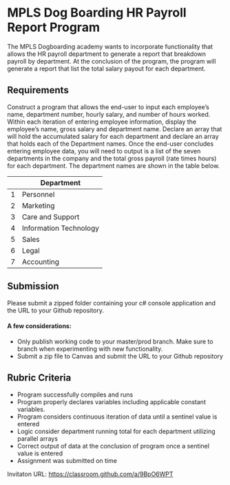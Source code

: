 #  MPLS Dog Boarding HR Payroll Report Program

The MPLS Dogboarding academy wants to incorporate functionality that allows the HR payroll department to generate a report that breakdown payroll by department.  At the conclusion of the program, the program will generate a report that list the total salary payout for each department.



## Requirements

Construct a program that allows the end-user to input each employee’s name, department number, hourly salary, and number of hours worked.   Within each iteration of entering employee information, display the employee’s name, gross salary and department name.  Declare an array that will hold the accumulated salary for each department and declare an array that holds each of the Department names. Once the end-user concludes entering employee data, you will need to output is a list of the seven departments in the company and the total gross payroll (rate times hours) for each department. The department names are shown in the table below.  

|   | Department             |
|---|------------------------|
| 1 | Personnel              |
| 2 | Marketing              |
| 3 | Care and Support       |
| 4 | Information Technology |
| 5 | Sales                  |
| 6 | Legal                  |
| 7 | Accounting             |

## Submission
Please submit a zipped folder containing your c# console application and the URL to your Github repository.

#### A few considerations:
* Only publish working code to your master/prod branch.  Make sure to branch when experimenting with new functionality. 
* Submit a zip file to Canvas and submit the URL to your Github repository

## Rubric Criteria
* Program successfully compiles and runs
* Program properly declares variables including applicable constant variables.
* Program considers continuous iteration of data until a sentinel value is entered
* Logic consider department running total for each department utilizing parallel arrays
* Correct output of data at the conclusion of program once a sentinel value is entered
* Assignment was submitted on time



Invitaton URL: https://classroom.github.com/a/9BpO6WPT

